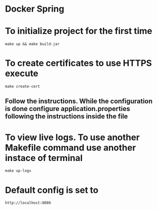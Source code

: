 # Docker Spring

# To initialize project for the first time
    make up && make build-jar

# To create certificates to use HTTPS execute
    make create-cert
## Follow the instructions. While the configuration is done  configure application.properties following the instructions inside the file   
    

# To view live logs. To use another Makefile command use another instace of terminal
    make up-logs

# Default config is set to
    http://localhost:8080

